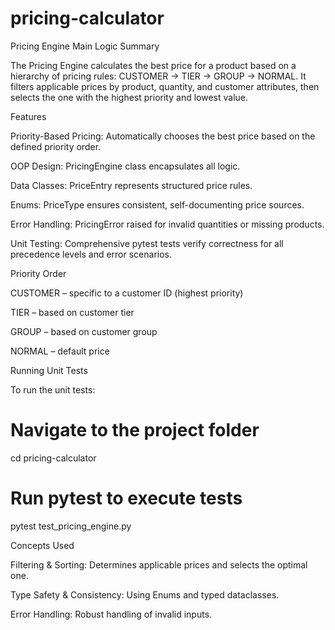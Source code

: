 # pricing-calculator
Pricing Engine
Main Logic Summary

The Pricing Engine calculates the best price for a product based on a hierarchy of pricing rules: CUSTOMER → TIER → GROUP → NORMAL. It filters applicable prices by product, quantity, and customer attributes, then selects the one with the highest priority and lowest value.

Features

Priority-Based Pricing: Automatically chooses the best price based on the defined priority order.

OOP Design: PricingEngine class encapsulates all logic.

Data Classes: PriceEntry represents structured price rules.

Enums: PriceType ensures consistent, self-documenting price sources.

Error Handling: PricingError raised for invalid quantities or missing products.

Unit Testing: Comprehensive pytest tests verify correctness for all precedence levels and error scenarios.

Priority Order

CUSTOMER – specific to a customer ID (highest priority)

TIER – based on customer tier

GROUP – based on customer group

NORMAL – default price

Running Unit Tests

To run the unit tests:

# Navigate to the project folder
cd pricing-calculator

# Run pytest to execute tests
pytest test_pricing_engine.py

Concepts Used

Filtering & Sorting: Determines applicable prices and selects the optimal one.

Type Safety & Consistency: Using Enums and typed dataclasses.

Error Handling: Robust handling of invalid inputs.